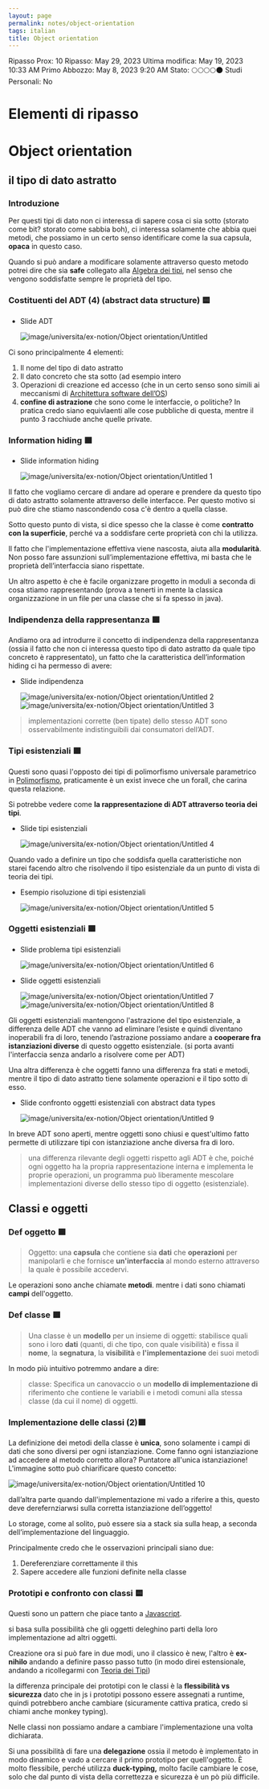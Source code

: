 ```yaml
---
layout: page
permalink: notes/object-orientation
tags: italian
title: Object orientation
---
```


Ripasso Prox: 10
Ripasso: May 29, 2023
Ultima modifica: May 19, 2023 10:33 AM
Primo Abbozzo: May 8, 2023 9:20 AM
Stato: 🌕🌕🌕🌕🌑
Studi Personali: No

# Elementi di ripasso

# Object orientation

## il tipo di dato astratto

### Introduzione

Per questi tipi di dato non ci interessa di sapere cosa ci sia sotto (storato come bit? storato come sabbia boh), ci interessa solamente che abbia quei metodi, che possiamo in un certo senso identificare come la sua capsula, **opaca** in questo caso.

Quando si può andare a modificare solamente attraverso questo metodo potrei dire che sia **safe** collegato alla [Algebra dei tipi](/notes/algebra-dei-tipi), nel senso che vengono soddisfatte sempre le proprietà del tipo.

### Costituenti del ADT (4) (abstract data structure) 🟨

- Slide ADT

    <img src="/images/notes/image/universita/ex-notion/Object orientation/Untitled.png" alt="image/universita/ex-notion/Object orientation/Untitled">


Ci sono principalmente 4 elementi:

1. Il nome del tipo di dato astratto
2. Il dato concreto che sta sotto (ad esempio intero
3. Operazioni di creazione ed accesso (che in un certo senso sono simili ai meccanismi di [Architettura software dell’OS](/notes/architettura-software-dell’os))
4. **confine di astrazione** che sono come le interfaccie, o politiche? In pratica credo siano equivlaenti alle cose pubbliche di questa, mentre il punto 3 racchiude anche quelle private.

### Information hiding 🟩

- Slide information hiding

    <img src="/images/notes/image/universita/ex-notion/Object orientation/Untitled 1.png" alt="image/universita/ex-notion/Object orientation/Untitled 1">


Il fatto che vogliamo cercare di andare ad operare e prendere da questo tipo di dato astratto solamente attraverso delle interfacce. Per questo motivo si può dire che stiamo nascondendo cosa c'è dentro a quella classe.

Sotto questo punto di vista, si dice spesso che la classe è come **contratto con la superficie**, perché va a soddisfare certe proprietà con chi la utilizza.

Il fatto che l'implementazione effettiva viene nascosta, aiuta alla **modularità**. Non posso fare assunzioni sull’implementazione effettiva, mi basta che le proprietà dell’interfaccia siano rispettate.

Un altro aspetto è che è facile organizzare progetto in moduli a seconda di cosa stiamo rappresentando (prova a tenerti in mente la classica organizzazione in un file per una classe che si fa spesso in java).

### Indipendenza della rappresentanza 🟩

Andiamo ora ad introdurre il concetto di indipendenza della rappresentanza (ossia il fatto che non ci interessa questo tipo di dato astratto da quale tipo concreto è rappresentato), un fatto che la caratteristica dell’information hiding ci ha permesso di avere:

- Slide indipendenza

    <img src="/images/notes/image/universita/ex-notion/Object orientation/Untitled 2.png" alt="image/universita/ex-notion/Object orientation/Untitled 2">

    <img src="/images/notes/image/universita/ex-notion/Object orientation/Untitled 3.png" alt="image/universita/ex-notion/Object orientation/Untitled 3">


> implementazioni corrette (ben tipate) dello stesso ADT sono osservabilmente indistinguibili dai
consumatori dell’ADT.
>

### Tipi esistenziali 🟩

Questi sono quasi l'opposto dei tipi di polimorfismo universale parametrico in [Polimorfismo](/notes/polimorfismo), praticamente è un exist invece che un forall, che carina questa relazione.

Si potrebbe vedere come **la rappresentazione di ADT attraverso teoria dei tipi**.

- Slide tipi esistenziali

    <img src="/images/notes/image/universita/ex-notion/Object orientation/Untitled 4.png" alt="image/universita/ex-notion/Object orientation/Untitled 4">


Quando vado a definire un tipo che soddisfa quella caratteristiche non starei facendo altro che risolvendo il tipo esistenziale da un punto di vista di teoria dei tipi.

- Esempio risoluzione di tipi esistenziali

    <img src="/images/notes/image/universita/ex-notion/Object orientation/Untitled 5.png" alt="image/universita/ex-notion/Object orientation/Untitled 5">


### Oggetti esistenziali 🟩

- Slide problema tipi  esistenziali

    <img src="/images/notes/image/universita/ex-notion/Object orientation/Untitled 6.png" alt="image/universita/ex-notion/Object orientation/Untitled 6">

- Slide oggetti esistenziali

    <img src="/images/notes/image/universita/ex-notion/Object orientation/Untitled 7.png" alt="image/universita/ex-notion/Object orientation/Untitled 7">

    <img src="/images/notes/image/universita/ex-notion/Object orientation/Untitled 8.png" alt="image/universita/ex-notion/Object orientation/Untitled 8">


Gli oggetti esistenziali mantengono l'astrazione del tipo esistenziale, a differenza delle ADT che vanno ad eliminare l’esiste e quindi diventano inoperabili fra di loro, tenendo l’astrazione possiamo andare a **cooperare fra istanziazioni diverse** di questo oggetto esistenziale. (si porta avanti l'interfaccia senza andarlo a risolvere come per ADT)

Una altra differenza è che oggetti fanno una differenza fra stati e metodi, mentre il tipo di dato astratto tiene solamente operazioni e il tipo sotto di esso.

- Slide confronto oggetti esistenziali con abstract data types

    <img src="/images/notes/image/universita/ex-notion/Object orientation/Untitled 9.png" alt="image/universita/ex-notion/Object orientation/Untitled 9">


In breve ADT sono aperti, mentre oggetti sono chiusi e quest'ultimo fatto permette di utilizzare tipi con istanziazione anche diversa fra di loro.

> una differenza rilevante degli oggetti rispetto agli ADT è che, poiché
ogni oggetto ha la propria rappresentazione interna e implementa le proprie
operazioni, un programma può liberamente mescolare implementazioni
diverse dello stesso tipo di oggetto (esistenziale).
>

## Classi e oggetti

### Def oggetto 🟩

> Oggetto: una **capsula** che contiene sia **dati** che **operazioni** per manipolarli e che fornisce **un'interfaccia**
al mondo esterno attraverso la quale è possibile accedervi.
>

Le operazioni sono anche chiamate **metodi**. mentre i dati sono chiamati **campi**  dell'oggetto.

### Def classe 🟩

> Una classe è un **modello** per un insieme di oggetti: stabilisce quali sono i loro **dati** (quanti, di che tipo, con quale visibilità) e fissa il **nome**, la **segnatura**, la **visibilità** e **l'implementazione** dei suoi metodi
>

In modo più intuitivo potremmo andare a dire:

> classe:
Specifica un canovaccio o un **modello di implementazione di**
riferimento che contiene le variabili e i metodi comuni alla stessa classe (da
cui il nome) di oggetti.
>

### Implementazione delle classi (2)🟩

La definizione dei metodi della classe è **unica**, sono solamente i campi di dati che sono diversi per ogni istanziazione. Come fanno ogni istanziazione ad accedere al metodo corretto allora? Puntatore all'unica istanziazione! L'immagine sotto può chiarificare questo concetto:

<img src="/images/notes/image/universita/ex-notion/Object orientation/Untitled 10.png" alt="image/universita/ex-notion/Object orientation/Untitled 10">

dall’altra parte quando dall'implementazione mi vado a riferire a this, questo deve derefernziarwsi sulla corretta istanziazione dell’oggetto!

Lo storage, come al solito, può essere sia a stack sia sulla heap, a seconda dell’implementazione del linguaggio.

Principalmente credo che le osservazioni principali siano due:

1. Dereferenziare correttamente il this
2. Sapere accedere alle funzioni definite nella classe

### Prototipi e confronto con classi 🟨

Questi sono un pattern che piace tanto a [Javascript](/notes/javascript).

si basa sulla possibilità che gli oggetti deleghino parti della loro implementazione ad altri oggetti.

Creazione ora si può fare in due modi, uno il classico è new, l'altro è **ex-nihilo** andando a definire passo passo tutto (in modo direi estensionale, andando a ricollegarmi con [Teoria dei Tipi](/notes/teoria-dei-tipi))

la differenza principale dei prototipi con le classi è la **flessibilità vs sicurezza** dato che in js i prototipi possono essere assegnati a runtime, quindi potrebbero anche cambiare (sicuramente cattiva pratica, credo si chiami anche monkey typing).

Nelle classi non possiamo andare a cambiare l'implementazione una volta dichiarata.

Si una possibilità di fare una **delegazione** ossia il metodo è implementato in modo dinamico e vado a cercare il primo prototipo per quell'oggetto. È molto flessibile, perché utilizza **duck-typing,**  molto facile cambiare le cose, solo che dal punto di vista della correttezza e sicurezza è un pò più difficile.